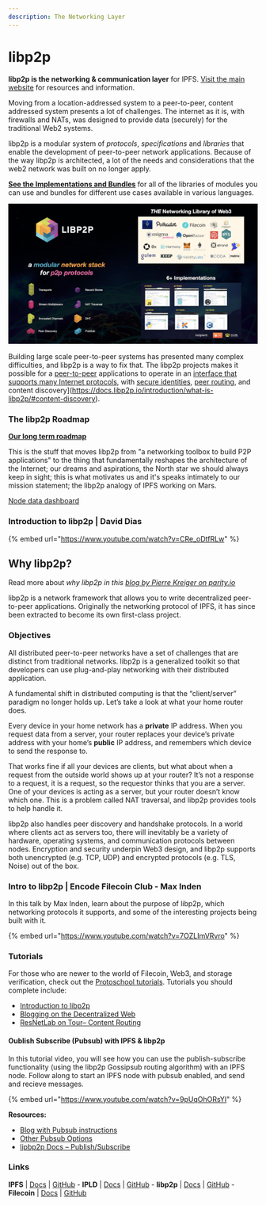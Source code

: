 ```yaml
---
description: The Networking Layer
---
```


# libp2p
**libp2p is the networking & communication layer** for IPFS. [Visit the main website](https://libp2p.io/) for resources and information.

Moving from a location-addressed system to a peer-to-peer, content addressed system presents a lot of challenges. The internet as it is, with firewalls and NATs, was designed to provide data (securely) for the traditional Web2 systems.

libp2p is a modular system of *protocols*, *specifications* and *libraries* that enable the development of peer-to-peer network applications. Because of the way libp2p is architected, a lot of the needs and considerations that the web2 network was built on no longer apply.

**[See the Implementations and Bundles](https://libp2p.io/implementations/)** for all of the libraries of modules you can use and bundles for different use cases available in various languages.

![](<../../.gitbook/assets/image (10).png>)

Building large scale peer-to-peer systems has presented many complex difficulties, and libp2p is a way to fix that. The libp2p projects makes it possible for a [peer-to-peer](https://docs.libp2p.io/introduction/what-is-libp2p/#peer-to-peer-basics) applications to operate in an [interface that supports many Internet protocols](https://docs.libp2p.io/introduction/what-is-libp2p/#transport), with [secure identities](https://docs.libp2p.io/introduction/what-is-libp2p/#identity), [peer routing](https://docs.libp2p.io/introduction/what-is-libp2p/#peer-routing), and content discovery](https://docs.libp2p.io/introduction/what-is-libp2p/#content-discovery).

### The libp2p Roadmap

**[Our long term roadmap](https://github.com/libp2p/specs/blob/master/ROADMAP.md)**

This is the stuff that moves libp2p from "a networking toolbox to build P2P applications" to the thing that fundamentally reshapes the architecture of the Internet; our dreams and aspirations, the North star we should always keep in sight; this is what motivates us and it's speaks intimately to our mission statement; the libp2p analogy of IPFS working on Mars.

[Node data dashboard](https://kademlia-exporter.max-inden.de/d/-avwMhsik/kademlia-exporter?orgId=1)

### Introduction to libp2p | David Dias

{% embed url="https://www.youtube.com/watch?v=CRe_oDtfRLw" %}

## Why libp2p?

Read more about _why libp2p in this [blog by Pierre Kreiger on parity.io](https://www.parity.io/blog/why-libp2p)_

libp2p is a network framework that allows you to write decentralized peer-to-peer applications. Originally the networking protocol of IPFS, it has since been extracted to become its own first-class project.

### Objectives

All distributed peer-to-peer networks have a set of challenges that are distinct from traditional networks. libp2p is a generalized toolkit so that developers can use plug-and-play networking with their distributed application.

A fundamental shift in distributed computing is that the “client/server” paradigm no longer holds up. Let’s take a look at what your home router does.

Every device in your home network has a **private** IP address. When you request data from a server, your router replaces your device’s private address with your home’s **public** IP address, and remembers which device to send the response to.

That works fine if all your devices are clients, but what about when a request from the outside world shows up at your router? It’s not a response to a request, it is a request, so the requestor thinks that you are a server. One of your devices is acting as a server, but your router doesn’t know which one. This is a problem called NAT traversal, and libp2p provides tools to help handle it.

libp2p also handles peer discovery and handshake protocols. In a world where clients act as servers too, there will inevitably be a variety of hardware, operating systems, and communication protocols between nodes. Encryption and security underpin Web3 design, and libp2p supports both unencrypted (e.g. TCP, UDP) and encrypted protocols (e.g. TLS, Noise) out of the box.

### Intro to libp2p | Encode Filecoin Club - Max Inden

In this talk by Max Inden, learn about the purpose of libp2p, which networking protocols it supports, and some of the interesting projects being built with it.

{% embed url="https://www.youtube.com/watch?v=7OZLImVRvro" %}

### Tutorials
For those who are newer to the world of Filecoin, Web3, and storage verification, check out the [Protoschool tutorials](https://proto.school/tutorials). Tutorials you should complete include:

* [Introduction to libp2p](https://proto.school/introduction-to-libp2p)
* [Blogging on the Decentralized Web](https://proto.school/blog)
* [ResNetLab on Tour– Content Routing](https://research.protocol.ai/tutorials/resnetlab-on-tour/content-routing/)

#### Oublish Subscribe (Pubsub) with IPFS & libp2p
In this tutorial video, you will see how you can use the publish-subscribe functionality (using the libp2p Gossipsub routing algorithm) with an IPFS node.  Follow along to start an IPFS node with pubsub enabled, and send and recieve messages.

{% embed url="https://www.youtube.com/watch?v=9pUqOhORsYI" %}

**Resources:**
* [Blog with Pubsub instructions](https://bitly.protocol.ai/pubsub-blog)
* [Other Pubsub Options](https://bitly.protocol.ai/pusub-flags)
* [lipbp2p Docs – Publish/Subscribe](https://docs.libp2p.io/concepts/publish-subscribe/)

### Links

**IPFS** | [Docs](https://docs.ipfs.io) | [GitHub](https://github.com/ipfs) - **IPLD** | [Docs](https://ipld.io/docs/) | [GitHub](https://github.com/ipld) - **libp2p** | [Docs](https://docs.libp2p.io) | [GitHub](https://github.com/libp2p) - **Filecoin** | [Docs](https://docs.filecoin.io) | [GitHub](https://github.com/filecoin-project)
